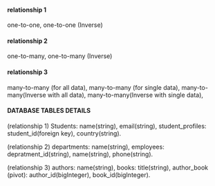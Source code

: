 #### relationship 1
one-to-one,
one-to-one (Inverse)

#### relationship 2
one-to-many,
one-to-many (Inverse)

#### relationship 3
many-to-many (for all data),
many-to-many (for single data),
many-to-many(Inverse with all data),
many-to-many(Inverse with single data),

#### DATABASE TABLES DETAILS
(relationship 1)
Students: name(string), email(string),
student_profiles: student_id(foreign key), country(string).

(relationship 2)
departments: name(string),
employees: depratment_id(string), name(string), phone(string).

(relationship 3)
authors: name(string),
books: title(string),
author_book (pivot): author_id(bigInteger), book_id(bigInteger).
